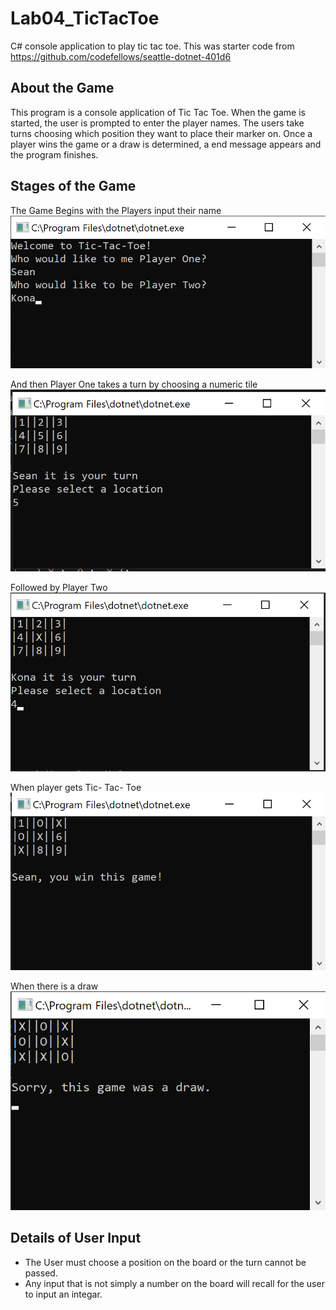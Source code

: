 # Lab04_TicTacToe
C# console application to play tic tac toe. This was starter code from https://github.com/codefellows/seattle-dotnet-401d6

## About the Game
This program is a console application of Tic Tac Toe. 
When the game is started, the user is prompted to enter the player names.
The users take turns choosing which position they want to place their marker on.
Once a player wins the game or a draw is determined, a end message appears and the program finishes.

## Stages of the Game
The Game Begins with the Players input their name
![playerName](assets/PlayerNames.png)

And then Player One takes a turn by choosing a numeric tile
![p1Mark](assets/PlaceMarkerP1.png)

Followed by Player Two
![p2Mark](assets/PlaceMarkerP2.png)

When player gets Tic- Tac- Toe
![p1Wins](assets/PlayerOneWin.png)

When there is a draw
![drawWins](assets/SorryDraw.png)

## Details of User Input
- The User must choose a position on the board or the turn cannot be passed.
- Any input that is not simply a number on the board will recall for the user to input an integar.
